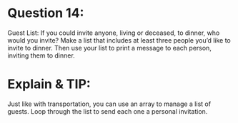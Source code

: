 # Question 14: 
Guest List: If you could invite anyone, living or deceased, to dinner, who would you invite? Make a list that includes at least three people you’d like to invite to dinner. Then use your list to print a message to each person, inviting them to dinner.

# Explain & TIP: 
Just like with transportation, you can use an array to manage a list of guests. Loop through the list to send each one a personal invitation.
